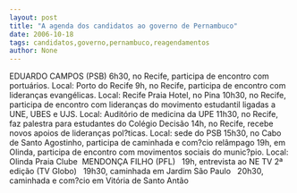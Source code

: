 ```yaml
---
layout: post
title: "A agenda dos candidatos ao governo de Pernambuco"
date: 2006-10-18
tags: candidatos,governo,pernambuco,reagendamentos
author: None
---
```

EDUARDO CAMPOS (PSB)
6h30, no Recife, participa de encontro com portuários. Local: Porto do Recife 
9h, no Recife, participa de encontro com lideranças evangélicas. Local: Recife Praia Hotel, no Pina 
10h30, no Recife, participa de encontro com lideranças do movimento estudantil ligadas a UNE, UBES e UJS. Local: Auditório de medicina da UPE 
11h30, no Recife, faz palestra para estudantes do Colégio Decisão 
14h, no Recife, recebe novos apoios de lideranças pol?ticas. Local: sede do PSB 
15h30, no Cabo de Santo Agostinho, participa de caminhada e com?cio relâmpago 
19h, em Olinda, participa de encontro com movimentos sociais do munic?pio. Local: Olinda Praia Clube&nbsp; 
MENDONÇA FILHO (PFL) 
&nbsp;
19h, entrevista ao NE TV 2ª edição (TV Globo)
&nbsp;
19h30, caminhada em Jardim São Paulo
&nbsp;
20h30, caminhada e com?cio em Vitória de Santo Antão 
